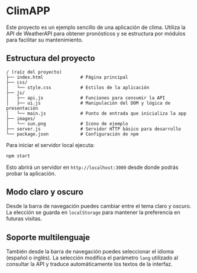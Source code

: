 # ClimAPP

Este proyecto es un ejemplo sencillo de una aplicación de clima. Utiliza la API de WeatherAPI para obtener pronósticos y se estructura por módulos para facilitar su mantenimiento.

## Estructura del proyecto

```
/ (raíz del proyecto)
├── index.html              # Página principal
├── css/
│   └── style.css           # Estilos de la aplicación
├── js/
│   ├── api.js              # Funciones para consumir la API
│   ├── ui.js               # Manipulación del DOM y lógica de presentación
│   └── main.js             # Punto de entrada que inicializa la app
├── images/
│   └── sun.png             # Icono de ejemplo
├── server.js               # Servidor HTTP básico para desarrollo
└── package.json            # Configuración de npm
```

Para iniciar el servidor local ejecuta:

```bash
npm start
```

Esto abrirá un servidor en `http://localhost:3000` desde donde podrás probar la aplicación.

## Modo claro y oscuro

Desde la barra de navegación puedes cambiar entre el tema claro y oscuro. La elección se guarda en `localStorage` para mantener la preferencia en futuras visitas.

## Soporte multilenguaje

También desde la barra de navegación puedes seleccionar el idioma (español o inglés).
La selección modifica el parámetro `lang` utilizado al consultar la API y traduce automáticamente los textos de la interfaz.


